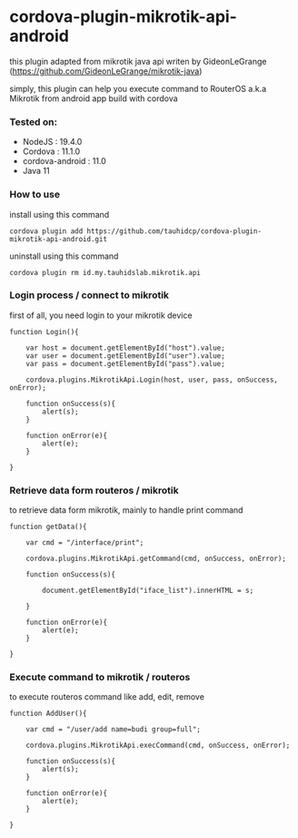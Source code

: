 # cordova-plugin-mikrotik-api-android

this plugin adapted from mikrotik java api writen by GideonLeGrange (https://github.com/GideonLeGrange/mikrotik-java)

simply, this plugin can help you execute command to RouterOS a.k.a Mikrotik from android app build with cordova  

### Tested on:

- NodeJS  	      : 19.4.0
- Cordova 	      : 11.1.0
- cordova-android : 11.0 
- Java 11  

### How to use

install using this command
```
cordova plugin add https://github.com/tauhidcp/cordova-plugin-mikrotik-api-android.git
```

uninstall using this command
```
cordova plugin rm id.my.tauhidslab.mikrotik.api
```

### Login process / connect to mikrotik

first of all, you need login to your mikrotik device  

``` 
function Login(){
	
	var host = document.getElementById("host").value;
	var user = document.getElementById("user").value;
	var pass = document.getElementById("pass").value;
	
	cordova.plugins.MikrotikApi.Login(host, user, pass, onSuccess, onError);
	
	function onSuccess(s){
        alert(s);
    }

	function onError(e){
        alert(e);
    }
	
}
```

### Retrieve data form routeros / mikrotik

to retrieve data form mikrotik, mainly to handle print command   

```
function getData(){
	
	var cmd = "/interface/print";
	
	cordova.plugins.MikrotikApi.getCommand(cmd, onSuccess, onError);
	
	function onSuccess(s){
       
		document.getElementById("iface_list").innerHTML = s; 
		
    }

	function onError(e){
        alert(e);
    }
	
}
```

### Execute command to mikrotik / routeros

to execute routeros command like add, edit, remove

```
function AddUser(){
	
	var cmd = "/user/add name=budi group=full";
	
	cordova.plugins.MikrotikApi.execCommand(cmd, onSuccess, onError);
	
	function onSuccess(s){
        alert(s);
    }

	function onError(e){
        alert(e);
    }
	
}
```
